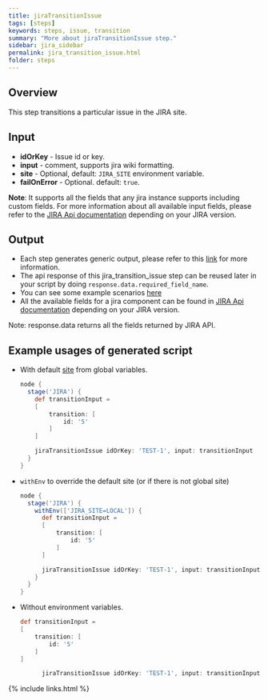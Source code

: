 ```yaml
---
title: jiraTransitionIssue
tags: [steps]
keywords: steps, issue, transition
summary: "More about jiraTransitionIssue step."
sidebar: jira_sidebar
permalink: jira_transition_issue.html
folder: steps
---
```


## Overview

This step transitions a particular issue in the JIRA site.

## Input

* **idOrKey** - Issue id or key.
* **input** - comment, supports jira wiki formatting.
* **site** - Optional, default: `JIRA_SITE` environment variable.
* **failOnError** - Optional. default: `true`.

**Note**: It supports all the fields that any jira instance supports including custom fields. For more information about all available input fields, please refer to the [JIRA Api documentation](https://docs.atlassian.com/jira/REST/) depending on your JIRA version.

## Output

* Each step generates generic output, please refer to this [link](config.html#common-response--error-handling) for more information.
* The api response of this jira_transition_issue step can be reused later in your script by doing `response.data.required_field_name`.
* You can see some example scenarios [here](https://jenkinsci.github.io/jira-steps-plugin/common_usages.html)
* All the available fields for a jira component can be found in [JIRA Api documentation](https://docs.atlassian.com/jira/REST/) depending on your JIRA version.

Note: response.data returns all the fields returned by JIRA API.

## Example usages of generated script

* With default [site](config#environment-variables) from global variables.

  ```groovy
  node {
    stage('JIRA') {
      def transitionInput =
      [
          transition: [
              id: '5'
          ]
      ]

      jiraTransitionIssue idOrKey: 'TEST-1', input: transitionInput
    }
  }
  ```
* `withEnv` to override the default site (or if there is not global site)

  ```groovy
  node {
    stage('JIRA') {
      withEnv(['JIRA_SITE=LOCAL']) {
        def transitionInput =
        [
            transition: [
                id: '5'
            ]
        ]

        jiraTransitionIssue idOrKey: 'TEST-1', input: transitionInput
      }
    }
  }
  ```
* Without environment variables.

  ```groovy
  def transitionInput =
  [
      transition: [
          id: '5'
      ]
  ]

        jiraTransitionIssue idOrKey: 'TEST-1', input: transitionInput, site: 'LOCAL'
  ```

{% include links.html %}
